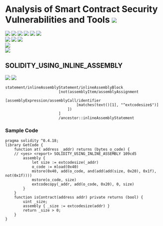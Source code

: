 # Analysis of Smart Contract Security Vulnerabilities and Tools ![](https://img.shields.io/badge/-Live-brightgreen)
![](https://img.shields.io/badge/Batch-UG21CYS-lightgreen) ![](https://img.shields.io/badge/Batch-PG21CYS-green) ![](https://img.shields.io/badge/Batch-UG22CYS-lightgreen) ![](https://img.shields.io/badge/Batch-PG21CYS-green) ![](https://img.shields.io/badge/Batch-PhD-darkgreen) ![](https://img.shields.io/badge/-B_RIG-darkgreen)<br/>   ![](https://img.shields.io/badge/BlockchainCourse-21CY712-green)  ![](https://img.shields.io/badge/-M.Tech_Dissertation-blue) ![](https://img.shields.io/badge/Focus-Smart_Contract_Security-yellow) <br/>
![](https://img.shields.io/badge/Blockchain-Ethereum-blue)   <br/> 
![](https://img.shields.io/badge/Language-Solidity-blue)

## SOLIDITY_USING_INLINE_ASSEMBLY

![](https://img.shields.io/badge/Pattern_ID-109cd5-gold) ![](https://img.shields.io/badge/Severity-1-brown) 

```
statement/inlineAssemblyStatement/inlineAssemblyBlock
                        [not(assemblyItem/assemblyAssignment
                            [assemblyExpression/assemblyCall/identifier
                                [matches(text()[1], "^extcodesize$")]
                            ])
                        ]
                        /ancestor::inlineAssemblyStatement
```

### Sample Code

```
pragma solidity ^0.4.18;
library GetCode {
    function at( address _addr) returns (bytes o_code) {
    // <yes> <report> SOLIDITY_USING_INLINE_ASSEMBLY 109cd5
        assembly {
            let size := extcodesize(_addr)
            o_code := mload(0x40)
            mstore(0x40, add(o_code, and(add(add(size, 0x20), 0x1f), not(0x1f))))
            mstore(o_code, size)
            extcodecopy(_addr, add(o_code, 0x20), 0, size)
        }
    }
    function isContract(address addr) private returns (bool) {
        uint _size;
        assembly { _size := extcodesize(addr) }
        return _size > 0;
    }
}
```
